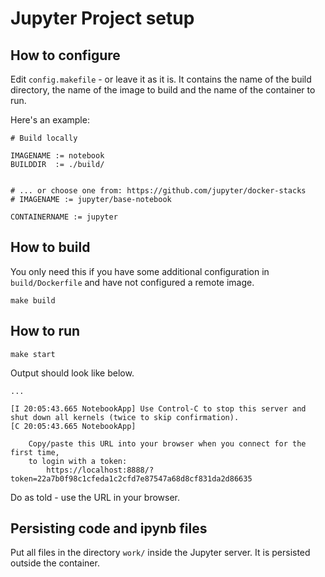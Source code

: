 # Jupyter Project setup

## How to configure

Edit `config.makefile` - or leave it as it is. It contains the name of the build directory, the name of the image to build and the name of the container to run.

Here's an example:

```
# Build locally

IMAGENAME := notebook
BUILDDIR  := ./build/


# ... or choose one from: https://github.com/jupyter/docker-stacks
# IMAGENAME := jupyter/base-notebook

CONTAINERNAME := jupyter

```

## How to build

You only need this if you have some additional configuration in `build/Dockerfile` and have not configured a remote image. 

`make build`


## How to run



```
make start
```

Output should look like below.

```
...

[I 20:05:43.665 NotebookApp] Use Control-C to stop this server and shut down all kernels (twice to skip confirmation).
[C 20:05:43.665 NotebookApp] 
    
    Copy/paste this URL into your browser when you connect for the first time,
    to login with a token:
        https://localhost:8888/?token=22a7b0f98c1cfeda1c2cfd7e87547a68d8cf831da2d86635

```

Do as told - use the URL in your browser.


## Persisting code and ipynb files

Put all files in the directory `work/` inside the Jupyter server. It is persisted outside the container.



